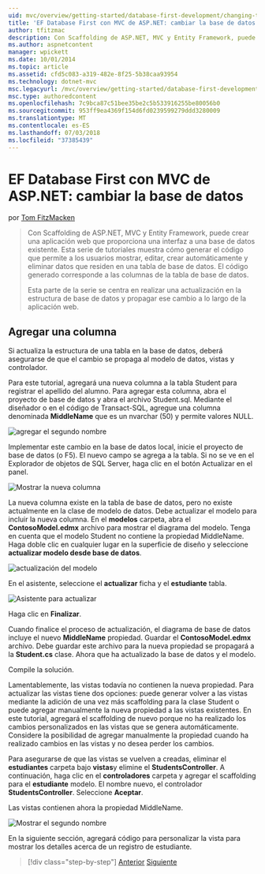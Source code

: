 ```yaml
---
uid: mvc/overview/getting-started/database-first-development/changing-the-database
title: 'EF Database First con MVC de ASP.NET: cambiar la base de datos | Microsoft Docs'
author: tfitzmac
description: Con Scaffolding de ASP.NET, MVC y Entity Framework, puede crear una aplicación web que proporciona una interfaz a una base de datos existente. Este tutorial seri...
ms.author: aspnetcontent
manager: wpickett
ms.date: 10/01/2014
ms.topic: article
ms.assetid: cfd5c083-a319-482e-8f25-5b38caa93954
ms.technology: dotnet-mvc
msc.legacyurl: /mvc/overview/getting-started/database-first-development/changing-the-database
msc.type: authoredcontent
ms.openlocfilehash: 7c9bca87c51bee35be2c5b533916255be80056b0
ms.sourcegitcommit: 953ff9ea4369f154d6fd0239599279ddd3280009
ms.translationtype: MT
ms.contentlocale: es-ES
ms.lasthandoff: 07/03/2018
ms.locfileid: "37385439"
---
```

<a name="ef-database-first-with-aspnet-mvc-changing-the-database"></a>EF Database First con MVC de ASP.NET: cambiar la base de datos
====================
por [Tom FitzMacken](https://github.com/tfitzmac)

> Con Scaffolding de ASP.NET, MVC y Entity Framework, puede crear una aplicación web que proporciona una interfaz a una base de datos existente. Esta serie de tutoriales muestra cómo generar el código que permite a los usuarios mostrar, editar, crear automáticamente y eliminar datos que residen en una tabla de base de datos. El código generado corresponde a las columnas de la tabla de base de datos.
> 
> Esta parte de la serie se centra en realizar una actualización en la estructura de base de datos y propagar ese cambio a lo largo de la aplicación web.


## <a name="add-a-column"></a>Agregar una columna

Si actualiza la estructura de una tabla en la base de datos, deberá asegurarse de que el cambio se propaga al modelo de datos, vistas y controlador.

Para este tutorial, agregará una nueva columna a la tabla Student para registrar el apellido del alumno. Para agregar esta columna, abra el proyecto de base de datos y abra el archivo Student.sql. Mediante el diseñador o en el código de Transact-SQL, agregue una columna denominada **MiddleName** que es un nvarchar (50) y permite valores NULL.

![agregar el segundo nombre](changing-the-database/_static/image1.png)

Implementar este cambio en la base de datos local, inicie el proyecto de base de datos (o F5). El nuevo campo se agrega a la tabla. Si no se ve en el Explorador de objetos de SQL Server, haga clic en el botón Actualizar en el panel.

![Mostrar la nueva columna](changing-the-database/_static/image2.png)

La nueva columna existe en la tabla de base de datos, pero no existe actualmente en la clase de modelo de datos. Debe actualizar el modelo para incluir la nueva columna. En el **modelos** carpeta, abra el **ContosoModel.edmx** archivo para mostrar el diagrama del modelo. Tenga en cuenta que el modelo Student no contiene la propiedad MiddleName. Haga doble clic en cualquier lugar en la superficie de diseño y seleccione **actualizar modelo desde base de datos**.

![actualización del modelo](changing-the-database/_static/image3.png)

En el asistente, seleccione el **actualizar** ficha y el **estudiante** tabla.

![Asistente para actualizar](changing-the-database/_static/image4.png)

Haga clic en **Finalizar**.

Cuando finalice el proceso de actualización, el diagrama de base de datos incluye el nuevo **MiddleName** propiedad. Guardar el **ContosoModel.edmx** archivo. Debe guardar este archivo para la nueva propiedad se propagará a la **Student.cs** clase. Ahora que ha actualizado la base de datos y el modelo.

Compile la solución.

Lamentablemente, las vistas todavía no contienen la nueva propiedad. Para actualizar las vistas tiene dos opciones: puede generar volver a las vistas mediante la adición de una vez más scaffolding para la clase Student o puede agregar manualmente la nueva propiedad a las vistas existentes. En este tutorial, agregará el scaffolding de nuevo porque no ha realizado los cambios personalizados en las vistas que se genera automáticamente. Considere la posibilidad de agregar manualmente la propiedad cuando ha realizado cambios en las vistas y no desea perder los cambios.

Para asegurarse de que las vistas se vuelven a creadas, eliminar el **estudiantes** carpeta bajo **vistas**y elimine el **StudentsController**. A continuación, haga clic en el **controladores** carpeta y agregar el scaffolding para el **estudiante** modelo. El nombre nuevo, el controlador **StudentsController**. Seleccione **Aceptar**.

Las vistas contienen ahora la propiedad MiddleName.

![Mostrar el segundo nombre](changing-the-database/_static/image5.png)

En la siguiente sección, agregará código para personalizar la vista para mostrar los detalles acerca de un registro de estudiante.

> [!div class="step-by-step"]
> [Anterior](generating-views.md)
> [Siguiente](customizing-a-view.md)
